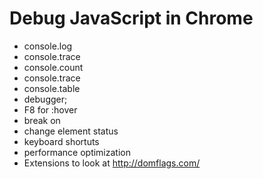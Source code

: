 Debug JavaScript in Chrome
===========================
* console.log
* console.trace
* console.count
* console.trace
* console.table
* debugger;
* F8 for :hover
* break on
* change element status
* keyboard shortuts
* performance optimization
* Extensions to look at
    http://domflags.com/
